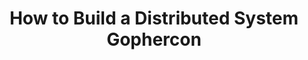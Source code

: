 ---
title: "How to Build a Distributed System Gophercon"
slug: "how-to-build-a-distributed-system-gophercon"
draft: false
is_upcoming: false
event_date: "2022-10-07"
image: "img/resources/distributed-system-gophercon.webp"
name: "How to Build a Distributed System (and Should You?) at GopherCon 2022"
description: "This talk tells the story of how we used Go to build our very own, eventually consistent, distributed system, currently deployed in production clusters across the US, Germany, and Singapore. As our system is described, key topics will be introduced that you’ll need, to understand distributed systems in practice (e.g. replication, consistency, and consensus). We will walk through how our team leveraged tools like gRPC, Kubernetes, LevelDB, and Prometheus to implement two new open source projects that serve as the heart of our system. Confessions of all the ways we messed up will also ensue — from struggling to debug protocol buffer errors, to tangling up send and receive goroutines, to reasoning about the phases of replication. Finally, Rebecca will explain why rolling out their own system made sense for their use case, and why it might also make sense for you. It won’t be the prettiest story, but we hope you’ll benefit from the lessons we learned, including the most important one — that you can build your own distributed system."
events: ['Conference Talk']
registration_link:
call_to_action:
video_link: https://www.youtube.com/embed/29SSAht65ZI?si=YvKS28x-Nb4nADI8
audio_link: 
categories: ['Video']
presenters: ['Rebecca Bilbro']
topics: ['Distributed Systems', 'GopherCon']
aliases: /resources/how-to-build-a-distributed-system-gophercon
---